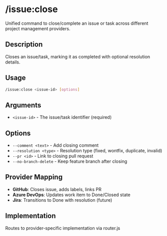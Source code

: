 # /issue:close

Unified command to close/complete an issue or task across different project management providers.

## Description

Closes an issue/task, marking it as completed with optional resolution details.

## Usage

```bash
/issue:close <issue-id> [options]
```

## Arguments

- `<issue-id>` - The issue/task identifier (required)

## Options

- `--comment <text>` - Add closing comment
- `--resolution <type>` - Resolution type (fixed, wontfix, duplicate, invalid)
- `--pr <id>` - Link to closing pull request
- `--no-branch-delete` - Keep feature branch after closing

## Provider Mapping

- **GitHub**: Closes issue, adds labels, links PR
- **Azure DevOps**: Updates work item to Done/Closed state
- **Jira**: Transitions to Done with resolution (future)

## Implementation

Routes to provider-specific implementation via router.js